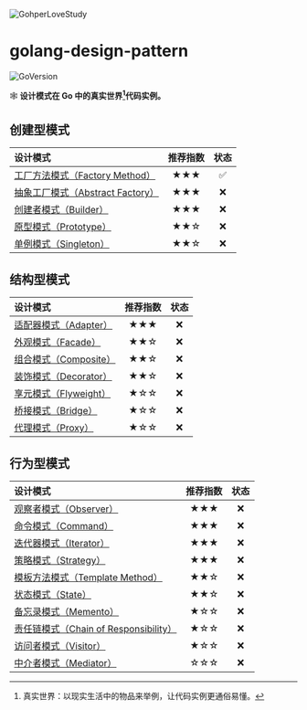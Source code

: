 ![GohperLoveStudy](https://user-images.githubusercontent.com/62499904/182999672-c47771ca-7d11-480c-a133-c25b467e8746.jpeg)
# golang-design-pattern
![GoVersion](https://img.shields.io/badge/Go-1.18%2B-%2334baeb?style=flat&logo=go)


🕸 **设计模式在 Go 中的真实世界[^1]代码实例。**

## 创建型模式
| 设计模式                                                                                                        | 推荐指数 |         状态         |
|:------------------------------------------------------------------------------------------------------------|:----:|:------------------:|
| [工厂方法模式（Factory Method）](https://github.com/guowei-gong/golang-design-pattern/tree/main/01_facetory_method) | ★★★  | :white_check_mark: |
| [抽象工厂模式（Abstract Factory）]()                                                                                | ★★★  |        :x:         |
| [创建者模式（Builder）]()                                                                                          | ★★★  |        :x:         |
| [原型模式（Prototype）]()                                                                                         | ★★☆  |        :x:         |
| [单例模式（Singleton）]()                                                                                         | ★★☆  |        :x:         |


## 结构型模式
| 设计模式                | 推荐指数 | 状态  |
|:--------------------|:----:|:---:|
| [适配器模式（Adapter）]()  | ★★★  | :x: |
| [外观模式（Facade）]()    | ★★☆  | :x: |
| [组合模式（Composite）]() | ★★☆  | :x: |
| [装饰模式（Decorator）]() | ★★☆  | :x: |
| [享元模式（Flyweight）]() | ★☆☆  | :x: |
| [桥接模式（Bridge）]()    | ★☆☆  | :x: |
| [代理模式（Proxy）]()     | ★☆☆  | :x: |


## 行为型模式
| 设计模式                               | 推荐指数 | 状态  |
|:-----------------------------------|:----:|:---:|
| [观察者模式（Observer）]()                | ★★★  | :x: |
| [命令模式（Command）]()                  | ★★★  | :x: |
| [迭代器模式（Iterator）]()                | ★★★  | :x: |
| [策略模式（Strategy）]()                 | ★★★  | :x: |
| [模板方法模式（Template Method）]()        | ★★☆  | :x: |
| [状态模式（State）]()                    | ★★☆  | :x: |
| [备忘录模式（Memento）]()                 | ★☆☆  | :x: |
| [责任链模式（Chain of Responsibility）]() | ★☆☆  | :x: |
| [访问者模式（Visitor）]()                 | ★☆☆  | :x: |
| [中介者模式（Mediator）]()                | ☆☆☆  | :x: |

[^1]: 真实世界：以现实生活中的物品来举例，让代码实例更通俗易懂。
